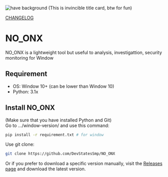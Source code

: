 ![have background](https://github.com/user-attachments/assets/0deb4708-e3a9-4219-85e4-3072af962c90)
(This is invincible title card, btw for fun)<br>

[CHANGELOG](https://github.com/DevStatesSmp/NO_ONX/blob/NO_ONX/CHANGELOG.md)

# NO_ONX
NO_ONX is a lightweight tool but useful to analysis, investigattion, security monitoring for Window
## Requirement
- OS: Window 10+ (can be lower than Window 10)
- Python: 3.1x

## Install NO_ONX
(Make sure that you have installed Python and Git)<br>
Go to .../window-version/ and use this command:
```bash
pip install -r requirement.txt # for window
```

Use git clone:
```bash
git clone https://github.com/DevStatesSmp/NO_ONX
```

Or if you prefer to download a specific version manually, visit the [Releases page](https://github.com/DevStatesSmp/NO_ONX/releases) and download the latest version.

